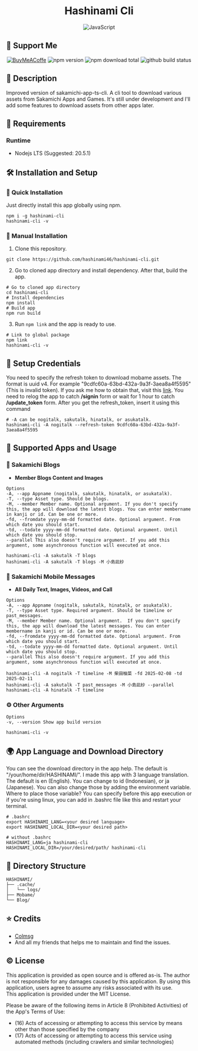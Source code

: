 <h1 align="center">Hashinami Cli</h1>

<div align="center">
  <img src="https://img.shields.io/badge/javascript-%23323330.svg?style=for-the-badge&logo=javascript&logoColor=%23F7DF1E" alt="JavaScript">
</div>

## 🌸 Support Me
<div align="center">
  <a href="https://www.buymeacoffee.com/hashinami"><img src="https://img.shields.io/badge/Buy%20Me%20a%20Coffee-ffdd00?style=for-the-badge&logo=buy-me-a-coffee&logoColor=black" alt="BuyMeACoffe"></a>
  <img style={{marginRight: "5px", marginLeft: "5px"}} src="https://img.shields.io/npm/v/hashinami-cli?logo=npm&logoColor=cb3837" alt="npm version" />
  <img style={{marginRight: "5px", marginLeft: "5px"}} src="https://img.shields.io/npm/dw/hashinami-cli?logo=npm&logoColor=cb3837" alt="npm download total" />
  <img style={{marginRight: "5px", marginLeft: "5px"}} src="https://github.com/hashinami46/hashinami-cli/actions/workflows/npm-publish.yml/badge.svg" alt="github build status" />
</div>

## 🚀 Description
Improved version of sakamichi-app-ts-cli. A cli tool to download various assets from Sakamichi Apps and Games.
It's still under development and I'll add some features to download assets from other apps later.

## 📝 Requirements
### **Runtime**
- Nodejs LTS (Suggested: 20.5.1)

## 🛠️ Installation and Setup
### 🐇 Quick Installation 
Just directly install this app globally using npm.
```shell script
npm i -g hashinami-cli
hashinami-cli -v
```
### 🐢 Manual Installation
1. Clone this repository.
```shell script 
git clone https://github.com/hashinami46/hashinami-cli.git
```
2. Go to cloned app directory and install dependency. After that, build the app. 
```shell script
# Go to cloned app directory
cd hashinami-cli
# Install dependencies
npm install
# Build app
npm run build
```
3. Run `npm link` and the app is ready to use.
```shell script
# Link to global package
npm link
hashinami-cli -v
```

## 🔐 Setup Credentials
You need to specify the refresh token to download mobame assets.
The format is uuid v4. For example "9cdfc60a-63bd-432a-9a3f-3aea8a4f5595" (This is invalid token). 
If you ask me how to obtain that, visit this [link](https://github.com/proshunsuke/colmsg/blob/main/doc%2Fhow_to_get_refresh_token.md). 
You need to relog the app to catch **/signin** form or wait for 1 hour to catch **/update_token** form. 
After you get the refresh_token, insert it using this command
```
# -A can be nogitalk, sakutalk, hinatalk, or asukatalk.
hashinami-cli -A nogitalk --refresh-token 9cdfc60a-63bd-432a-9a3f-3aea8a4f5595
```

## 🔫 Supported Apps and Usage
### 📕 Sakamichi Blogs
- **Member Blogs Content and Images**
```
Options
-A, --app Appname (nogitalk, sakutalk, hinatalk, or asukatalk).
-T, --type Asset type. Should be blogs.
-M, --member Member name. Optional argument. If you don't specify this, the app will download the latest blogs. You can enter membername in kanji or id. Can be one or more.
-fd, --fromdate yyyy-mm-dd formatted date. Optional argument. From which date you should start.
-td, --todate yyyy-mm-dd formatted date. Optional argument. Until which date you should stop.
--parallel This also doesn't require argument. If you add this argument, some asynchronous function will executed at once.

hashinami-cli -A sakutalk -T blogs
hashinami-cli -A sakutalk -T blogs -M 小島凪紗
```

### 💌 Sakamichi Mobile Messages
- **All Daily Text, Images, Videos, and Call**
```
Options
-A, --app Appname (nogitalk, sakutalk, hinatalk, or asukatalk).
-T, --type Asset type. Required argument. Should be timeline or past_messages.
-M, --member Member name. Optional argument.  If you don't specify this, the app will download the latest messages. You can enter membername in kanji or id. Can be one or more.
-fd, --fromdate yyyy-mm-dd formatted date. Optional argument. From which date you should start.
-td, --todate yyyy-mm-dd formatted date. Optional argument. Until which date you should stop.
--parallel This also doesn't require argument. If you add this argument, some asynchronous function will executed at once.

hashinami-cli -A nogitalk -T timeline -M 柴田柚菜 -fd 2025-02-08 -td 2025-02-11
hashinami-cli -A sakutalk -T past_messages -M 小島凪紗 --parallel
hashinami-cli -A hinatalk -T timeline
```

### ⚙️ Other Arguments
```
Options
-v, --version Show app build version

hashinami-cli -v
```

## 🌍 App Language and Download Directory
You can see the download directory in the app help. 
The default is "/your/home/dir/HASHINAMI/".
I made this app with 3 language translation. 
The default is en (English). You can change to id (Indonesian), or ja (Japanese). 
You can also change those by adding the environment variable. 
Where to place those variable? You can specify before this app execution or if you're using linux, 
you can add in .bashrc file like this and restart your terminal. 
```
# .bashrc
export HASHINAMI_LANG=<your desired language>
export HASHINAMI_LOCAL_DIR=<your desired path>

# without .bashrc
HASHINAMI_LANG=ja hashinami-cli
HASHINAMI_LOCAL_DIR=/your/desired/path/ hashinami-cli
```

## 🌳 Directory Structure
```
HASHINAMI/
├── .cache/
│   └── logs/
├── Mobame/
└── Blog/
```

## ⭐ Credits
- [Colmsg](https://github.com/proshunsuke/colmsg)
- And all my friends that helps me to maintain and find the issues.

## ©️ License
This application is provided as open source and is offered as-is. The author is not responsible for any damages caused by this application. By using this application, users agree to assume any risks associated with its use.\
This application is provided under the MIT License.

Please be aware of the following items in Article 8 (Prohibited Activities) of the App's Terms of Use:
- (16) Acts of accessing or attempting to access this service by means other than those specified by the company
- (17) Acts of accessing or attempting to access this service using automated methods (including crawlers and similar technologies)